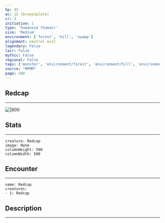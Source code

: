 ```yaml
---
hp: 45
ac: 15 (breastplate)
cr: 3
initiative: 1
type: 'humanoid (human)'    
size: 'Medium'
environment: ['forest', 'hill', 'swamp']
alignment: neutral evil
legendary: False
lair: False
mythic: False
regional: False
tags: ['monster', 'environment/forest', 'environment/hill', 'environment/swamp']
source: "MPMM"
page: 208
---
```


## Redcap
---

![|600](D:/Program%20Files/5e.tools/img/bestiary/MPMM/Redcap.webp)

## Stats
---

```statblock
creature: Redcap
image: None
columnHeight: 500
columnWidth: 500
```

## Encounter
---

```encounter-table
name: Redcap
creatures:
- 1: Redcap
```

## Description
---




